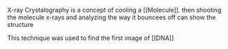 X-ray Crystalography is a concept of cooling a [[Molecule]]. then shooting the molecule x-rays and analyzing the way it bouncees off can show the structure

This technique was used to find the first image of [[DNA]] 